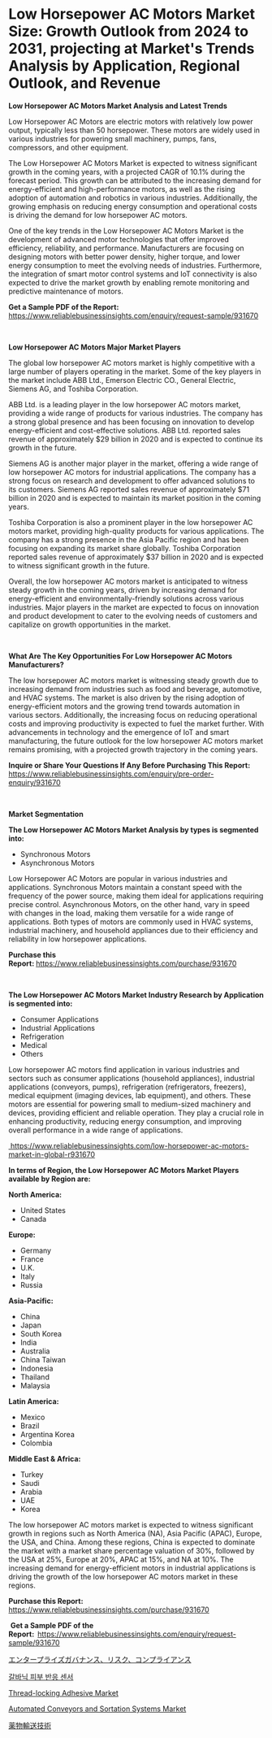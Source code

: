 <p><h1>Low Horsepower AC Motors Market Size: Growth Outlook from 2024 to 2031, projecting at Market's Trends Analysis by Application, Regional Outlook, and Revenue</h1></p><p><strong>Low Horsepower AC Motors Market Analysis and Latest Trends</strong></p>
<p><p>Low Horsepower AC Motors are electric motors with relatively low power output, typically less than 50 horsepower. These motors are widely used in various industries for powering small machinery, pumps, fans, compressors, and other equipment.</p><p>The Low Horsepower AC Motors Market is expected to witness significant growth in the coming years, with a projected CAGR of 10.1% during the forecast period. This growth can be attributed to the increasing demand for energy-efficient and high-performance motors, as well as the rising adoption of automation and robotics in various industries. Additionally, the growing emphasis on reducing energy consumption and operational costs is driving the demand for low horsepower AC motors.</p><p>One of the key trends in the Low Horsepower AC Motors Market is the development of advanced motor technologies that offer improved efficiency, reliability, and performance. Manufacturers are focusing on designing motors with better power density, higher torque, and lower energy consumption to meet the evolving needs of industries. Furthermore, the integration of smart motor control systems and IoT connectivity is also expected to drive the market growth by enabling remote monitoring and predictive maintenance of motors.</p></p>
<p><strong>Get a Sample PDF of the Report:&nbsp;</strong> <a href="https://www.reliablebusinessinsights.com/enquiry/request-sample/931670">https://www.reliablebusinessinsights.com/enquiry/request-sample/931670</a></p>
<p>&nbsp;</p>
<p><strong>Low Horsepower AC Motors Major Market Players</strong></p>
<p><p>The global low horsepower AC motors market is highly competitive with a large number of players operating in the market. Some of the key players in the market include ABB Ltd., Emerson Electric CO., General Electric, Siemens AG, and Toshiba Corporation.</p><p>ABB Ltd. is a leading player in the low horsepower AC motors market, providing a wide range of products for various industries. The company has a strong global presence and has been focusing on innovation to develop energy-efficient and cost-effective solutions. ABB Ltd. reported sales revenue of approximately $29 billion in 2020 and is expected to continue its growth in the future.</p><p>Siemens AG is another major player in the market, offering a wide range of low horsepower AC motors for industrial applications. The company has a strong focus on research and development to offer advanced solutions to its customers. Siemens AG reported sales revenue of approximately $71 billion in 2020 and is expected to maintain its market position in the coming years.</p><p>Toshiba Corporation is also a prominent player in the low horsepower AC motors market, providing high-quality products for various applications. The company has a strong presence in the Asia Pacific region and has been focusing on expanding its market share globally. Toshiba Corporation reported sales revenue of approximately $37 billion in 2020 and is expected to witness significant growth in the future.</p><p>Overall, the low horsepower AC motors market is anticipated to witness steady growth in the coming years, driven by increasing demand for energy-efficient and environmentally-friendly solutions across various industries. Major players in the market are expected to focus on innovation and product development to cater to the evolving needs of customers and capitalize on growth opportunities in the market.</p></p>
<p>&nbsp;</p>
<p><strong>What Are The Key Opportunities For Low Horsepower AC Motors Manufacturers?</strong></p>
<p><p>The low horsepower AC motors market is witnessing steady growth due to increasing demand from industries such as food and beverage, automotive, and HVAC systems. The market is also driven by the rising adoption of energy-efficient motors and the growing trend towards automation in various sectors. Additionally, the increasing focus on reducing operational costs and improving productivity is expected to fuel the market further. With advancements in technology and the emergence of IoT and smart manufacturing, the future outlook for the low horsepower AC motors market remains promising, with a projected growth trajectory in the coming years.</p></p>
<p><strong>Inquire or Share Your Questions If Any Before Purchasing This Report:</strong> <a href="https://www.reliablebusinessinsights.com/enquiry/pre-order-enquiry/931670">https://www.reliablebusinessinsights.com/enquiry/pre-order-enquiry/931670</a></p>
<p>&nbsp;</p>
<p><strong>Market Segmentation</strong></p>
<p><strong>The Low Horsepower AC Motors Market Analysis by types is segmented into:</strong></p>
<p><ul><li>Synchronous Motors</li><li>Asynchronous Motors</li></ul></p>
<p><p>Low Horsepower AC Motors are popular in various industries and applications. Synchronous Motors maintain a constant speed with the frequency of the power source, making them ideal for applications requiring precise control. Asynchronous Motors, on the other hand, vary in speed with changes in the load, making them versatile for a wide range of applications. Both types of motors are commonly used in HVAC systems, industrial machinery, and household appliances due to their efficiency and reliability in low horsepower applications.</p></p>
<p><strong>Purchase this Report:&nbsp;</strong><a href="https://www.reliablebusinessinsights.com/purchase/931670">https://www.reliablebusinessinsights.com/purchase/931670</a></p>
<p>&nbsp;</p>
<p><strong>The Low Horsepower AC Motors Market Industry Research by Application is segmented into:</strong></p>
<p><ul><li>Consumer Applications</li><li>Industrial Applications</li><li>Refrigeration</li><li>Medical</li><li>Others</li></ul></p>
<p><p>Low horsepower AC motors find application in various industries and sectors such as consumer applications (household appliances), industrial applications (conveyors, pumps), refrigeration (refrigerators, freezers), medical equipment (imaging devices, lab equipment), and others. These motors are essential for powering small to medium-sized machinery and devices, providing efficient and reliable operation. They play a crucial role in enhancing productivity, reducing energy consumption, and improving overall performance in a wide range of applications.</p></p>
<p><a href="https://www.reliablebusinessinsights.com/low-horsepower-ac-motors-market-in-global-r931670">&nbsp;https://www.reliablebusinessinsights.com/low-horsepower-ac-motors-market-in-global-r931670</a></p>
<p><strong>In terms of Region, the Low Horsepower AC Motors Market Players available by Region are:</strong></p>
<p>
    <p> <strong> North America: </strong>
        <ul>
            <li>United States</li>
            <li>Canada</li>
        </ul>
        </p> 
    <p> <strong> Europe: </strong>
        <ul>
            <li>Germany</li>
            <li>France</li>
            <li>U.K.</li>
            <li>Italy</li>
            <li>Russia</li>
        </ul>
        </p> 
    <p> <strong> Asia-Pacific: </strong>
        <ul>
            <li>China</li>
            <li>Japan</li>
            <li>South Korea</li>
            <li>India</li>
            <li>Australia</li>
            <li>China Taiwan</li>
            <li>Indonesia</li>
            <li>Thailand</li>
            <li>Malaysia</li>
        </ul>
        </p> 
    <p> <strong> Latin America: </strong>
        <ul>
            <li>Mexico</li>
            <li>Brazil</li>
            <li>Argentina Korea</li>
            <li>Colombia</li>
        </ul>
        </p> 
    <p> <strong> Middle East & Africa: </strong>
        <ul>
            <li>Turkey</li>
            <li>Saudi</li>
            <li>Arabia</li>
            <li>UAE</li>
            <li>Korea</li>
        </ul>
    </p>
    </p>
<p><p>The low horsepower AC motors market is expected to witness significant growth in regions such as North America (NA), Asia Pacific (APAC), Europe, the USA, and China. Among these regions, China is expected to dominate the market with a market share percentage valuation of 30%, followed by the USA at 25%, Europe at 20%, APAC at 15%, and NA at 10%. The increasing demand for energy-efficient motors in industrial applications is driving the growth of the low horsepower AC motors market in these regions.</p></p>
<p><strong>Purchase this Report: </strong><a href="https://www.reliablebusinessinsights.com/purchase/931670">https://www.reliablebusinessinsights.com/purchase/931670</a></p>
<p>&nbsp;<strong>Get a Sample PDF of the Report:&nbsp;&nbsp;</strong><a href="https://www.reliablebusinessinsights.com/enquiry/request-sample/931670">https://www.reliablebusinessinsights.com/enquiry/request-sample/931670</a></p>
<p><strong></strong></p>
<p><p><a href="https://github.com/nemesis2824/Market-Research-Report-List-1/blob/main/729240684011.md">エンタープライズガバナンス、リスク、コンプライアンス</a></p><p><a href="https://github.com/shade463/Market-Research-Report-List-1/blob/main/894082877916.md">갈바닉 피부 반응 센서</a></p><p><a href="https://github.com/gamblestampleyjenny50m5sl6/Market-Research-Report-List-2/blob/main/thread-locking-adhesive-market.md">Thread-locking Adhesive Market</a></p><p><a href="https://www.linkedin.com/pulse/automated-conveyors-sortation-systemsnbspmarket-focuses-market-iz6kf">Automated Conveyors and Sortation Systems Market</a></p><p><a href="https://github.com/CieloStamm/Market-Research-Report-List-1/blob/main/861522784012.md">薬物輸送技術</a></p></p>